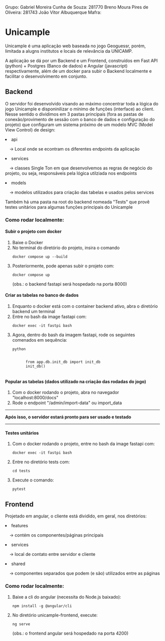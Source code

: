 Grupo:
Gabriel Moreira Cunha de Souza: 281770
Breno Moura Pires de Oliveira: 281743
João Vítor Albuquerque Mafra: 


# Unicample
  <p>Unicample é uma aplicação web baseada no jogo Geoguessr, porém, limitada a alugns institutos e locais de relevância da UNICAMP.</p>
  <p>A aplicação se dá por um Backend e um Frontend, construídos em Fast API (python) + Postgres (Banco de dados) e Angular (javascript) respectivamente, além de um docker para subir o Backend localmente e facilitar o desenvolvimento em conjunto.</p>
  
<h2>Backend</h2>
  <p>O servidor foi desenvolvido visando ao máximo concentrar toda a lógica do jogo Unicample e disponinilizar o mínimo de funções (interface) ao client. Nesse sentido o dividimos em 3 pastas principais (fora as pastas de conexão/provimento de sessão com o banco de dados e configuração do projeto) que configuram um sistema próximo de um modelo MVC (Model View Control) de design: </p>
  <li>api</li>  
  <p>&emsp;-> Local onde se econtram os diferentes endpoints da aplicação</p>
  <li>services</li>
  <p>&emsp;-> classes Single Ton em que desenvolvemos as regras de negócio do projeto, ou seja, responsáveis pela lógica utilziada nos endpoints</p>
  <li>models</li>
  <p>&emsp;-> modelos utilizados para criação das tabelas e usados pelos services</p>

  <p>Também há uma pasta na root do backend nomeada "Tests" que provê testes unitários para algumas funções principais do Unicample</p>

  <h3>Como rodar localmente:</h3>

  <h4>Subir o projeto com docker</h4>
  <ol>
      <li>Baixe o Docker</li>
      <li>No terminal do diretório do projeto, insira o comando</li>
      <pre><code class="language-bash">docker compose up --build</code></pre>
      <li>Posteriormente, pode apenas subir o projeto com:</li>
      <pre><code class="language-bash">docker compose up </code></pre>  
      <p>(obs.: o backend fastapi será hospedado na porta 8000)</p>
  </ol>

  <h4>Criar as tabelas no banco de dados</h4>
  <ol>
      <li>Enquanto o docker está com o container backend ativo, abra o diretório backend um terminal</li>
      <li>Entre no bash da image fastapi com:</li>
      <pre><code class="language-bash">docker exec -it fastpi bash</code></pre>
      <li>Agora, dentro do bash da imagem fastapi, rode os seguintes comenados em sequência:</li>
      <pre><code class="language-bash">python</code></pre>
      <pre><code class="language-bash">
      from app.db.init_db import init_db 
      init_db()
      </code></pre>
  </ol>
  <h4>Popular as tabelas (dados utilizado na criação das rodadas do jogo)</h4> 
  <ol>
      <li>Com o docker rodando o projeto, abra no navegador "localhost:8000/docs"</li>
      <li>Rode o endpoint "/admin/import-data" ou import_data</li>
  </ol>

<hr/>
<p><b>Após isso, o servidor estará pronto para ser usado e testado</b></p>
<hr/>

<h4>Testes unitários</h4>
<ol>
  <li>Com o docker rodando o projeto, entre no bash da image fastapi com:</li>
  <pre><code class="language-bash">docker exec -it fastpi bash</code></pre>
  <li>Entre no diretório tests com:</li>
  <pre><code class="language-bash">cd tests</code></pre>
  <li>Execute o comando:</li>
  <pre><code class="language-bash">pytest</code></pre>
</ol>

<h2>Frontend</h2>
<p>Projetado em angular, o cliente está dividido, em geral, nos diretórios:</p>
<li>features</li>
<p>&emsp;-> contém os componentes/páginas principais</p>
<li>services</li>
<p>&emsp;-> local de contato entre servidor e cliente</p>
<li>shared</li>
<p>&emsp;-> componentes separados que podem (e são) utilizados entre as páginas</p>

<h3>Como rodar localmente:</h3>
<ol>
  <li>Baixe a cli do angular (necessita do Node.js baixado):</li>
  <pre><code class="language-bash">npm install -g @angular/cli</code></pre>
  <li>No diretório unicample-frontend, execute:</li>
  <pre><code class="language-bash">ng serve</code></pre>
  <p>(obs.: o frontend angular será hospedado na porta 4200)</p>
</ol>
